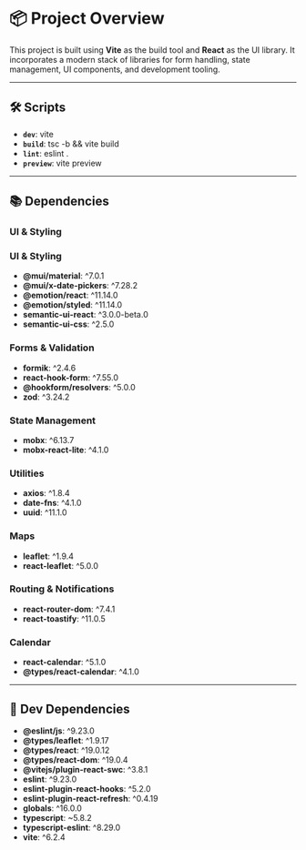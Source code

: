 
# 📦 Project Overview

This project is built using **Vite** as the build tool and **React** as the UI library. It incorporates a modern stack of libraries for form handling, state management, UI components, and development tooling.

---

## 🛠️ Scripts

- **`dev`**: vite
- **`build`**: tsc -b && vite build
- **`lint`**: eslint .
- **`preview`**: vite preview

---

## 📚 Dependencies

### UI & Styling

### UI & Styling
- **@mui/material**: ^7.0.1
- **@mui/x-date-pickers**: ^7.28.2
- **@emotion/react**: ^11.14.0
- **@emotion/styled**: ^11.14.0
- **semantic-ui-react**: ^3.0.0-beta.0
- **semantic-ui-css**: ^2.5.0

### Forms & Validation
- **formik**: ^2.4.6
- **react-hook-form**: ^7.55.0
- **@hookform/resolvers**: ^5.0.0
- **zod**: ^3.24.2

### State Management
- **mobx**: ^6.13.7
- **mobx-react-lite**: ^4.1.0

### Utilities
- **axios**: ^1.8.4
- **date-fns**: ^4.1.0
- **uuid**: ^11.1.0

### Maps
- **leaflet**: ^1.9.4
- **react-leaflet**: ^5.0.0

### Routing & Notifications
- **react-router-dom**: ^7.4.1
- **react-toastify**: ^11.0.5

### Calendar
- **react-calendar**: ^5.1.0
- **@types/react-calendar**: ^4.1.0

---

## 🧪 Dev Dependencies

- **@eslint/js**: ^9.23.0
- **@types/leaflet**: ^1.9.17
- **@types/react**: ^19.0.12
- **@types/react-dom**: ^19.0.4
- **@vitejs/plugin-react-swc**: ^3.8.1
- **eslint**: ^9.23.0
- **eslint-plugin-react-hooks**: ^5.2.0
- **eslint-plugin-react-refresh**: ^0.4.19
- **globals**: ^16.0.0
- **typescript**: ~5.8.2
- **typescript-eslint**: ^8.29.0
- **vite**: ^6.2.4
